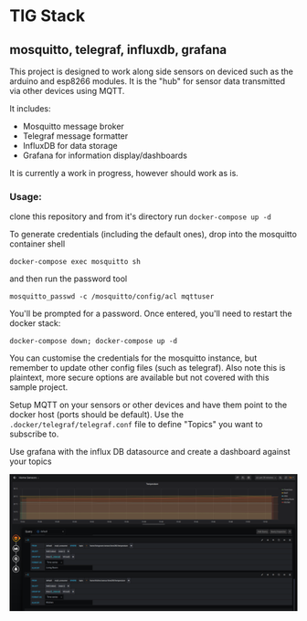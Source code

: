 # TIG Stack
## mosquitto, telegraf, influxdb, grafana

This project is designed to work along side sensors on deviced such as the arduino and esp8266 modules. It is the "hub" for sensor data transmitted via other devices using MQTT.

It includes:
* Mosquitto message broker
* Telegraf message formatter
* InfluxDB for data storage
* Grafana for information display/dashboards

It is currently a work in progress, however should work as is.


### Usage:

clone this repository and from it's directory run `docker-compose up -d`

To generate credentials (including the default ones), drop into the mosquitto container shell
```
docker-compose exec mosquitto sh
```

and then run the password tool
```
mosquitto_passwd -c /mosquitto/config/acl mqttuser
```

You'll be prompted for a password. Once entered, you'll need to restart the docker stack:

```
docker-compose down; docker-compose up -d
```

You can customise the credentials for the mosquitto instance, but remember to update other config files (such as telegraf). Also note this is plaintext, more secure options are available but not covered with this sample project.

Setup MQTT on your sensors or other devices and have them point to the docker host (ports should be default). Use the `.docker/telegraf/telegraf.conf` file to define "Topics" you want to subscribe to.

Use grafana with the influx DB datasource and create a dashboard against your topics

![Grafana Chart Queries](screenshots/grafana_queries.png)
